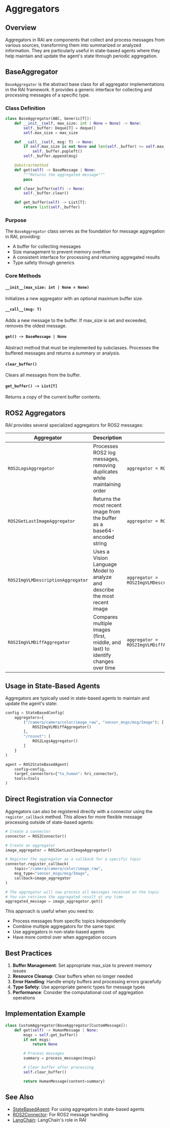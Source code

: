 # Aggregators

## Overview

Aggregators in RAI are components that collect and process messages from various sources, transforming them into summarized or analyzed information. They are particularly useful in state-based agents where they help maintain and update the agent's state through periodic aggregation.

## BaseAggregator

`BaseAggregator` is the abstract base class for all aggregator implementations in the RAI framework. It provides a generic interface for collecting and processing messages of a specific type.

### Class Definition

```python
class BaseAggregator(ABC, Generic[T]):
    def __init__(self, max_size: int | None = None) -> None:
        self._buffer: Deque[T] = deque()
        self.max_size = max_size

    def __call__(self, msg: T) -> None:
        if self.max_size is not None and len(self._buffer) >= self.max_size:
            self._buffer.popleft()
        self._buffer.append(msg)

    @abstractmethod
    def get(self) -> BaseMessage | None:
        """Returns the aggregated message"""
        pass

    def clear_buffer(self) -> None:
        self._buffer.clear()

    def get_buffer(self) -> List[T]:
        return list(self._buffer)
```

### Purpose

The `BaseAggregator` class serves as the foundation for message aggregation in RAI, providing:

- A buffer for collecting messages
- Size management to prevent memory overflow
- A consistent interface for processing and returning aggregated results
- Type safety through generics

### Core Methods

#### `__init__(max_size: int | None = None)`

Initializes a new aggregator with an optional maximum buffer size.

#### `__call__(msg: T)`

Adds a new message to the buffer. If max_size is set and exceeded, removes the oldest message.

#### `get() -> BaseMessage | None`

Abstract method that must be implemented by subclasses. Processes the buffered messages and returns a summary or analysis.

#### `clear_buffer()`

Clears all messages from the buffer.

#### `get_buffer() -> List[T]`

Returns a copy of the current buffer contents.

## ROS2 Aggregators

RAI provides several specialized aggregators for ROS2 messages:

| Aggregator                        | Description                                                                      | Example Usage                                                  |
| --------------------------------- | -------------------------------------------------------------------------------- | -------------------------------------------------------------- |
| `ROS2LogsAggregator`              | Processes ROS2 log messages, removing duplicates while maintaining order         | `aggregator = ROS2LogsAggregator()`                            |
| `ROS2GetLastImageAggregator`      | Returns the most recent image from the buffer as a base64-encoded string         | `aggregator = ROS2GetLastImageAggregator()`                    |
| `ROS2ImgVLMDescriptionAggregator` | Uses a Vision Language Model to analyze and describe the most recent image       | `aggregator = ROS2ImgVLMDescriptionAggregator(llm=chat_model)` |
| `ROS2ImgVLMDiffAggregator`        | Compares multiple images (first, middle, and last) to identify changes over time | `aggregator = ROS2ImgVLMDiffAggregator(llm=chat_model)`        |

## Usage in State-Based Agents

Aggregators are typically used in state-based agents to maintain and update the agent's state:

```python
config = StateBasedConfig(
    aggregators={
        ("/camera/camera/color/image_raw", "sensor_msgs/msg/Image"): [
            ROS2ImgVLMDiffAggregator()
        ],
        "/rosout": [
            ROS2LogsAggregator()
        ]
    }
)

agent = ROS2StateBasedAgent(
    config=config,
    target_connectors={"to_human": hri_connector},
    tools=tools
)
```

## Direct Registration via Connector

Aggregators can also be registered directly with a connector using the `register_callback` method. This allows for more flexible message processing outside of state-based agents:

```python
# Create a connector
connector = ROS2Connector()

# Create an aggregator
image_aggregator = ROS2GetLastImageAggregator()

# Register the aggregator as a callback for a specific topic
connector.register_callback(
    topic="/camera/camera/color/image_raw",
    msg_type="sensor_msgs/msg/Image",
    callback=image_aggregator
)

# The aggregator will now process all messages received on the topic
# You can retrieve the aggregated result at any time
aggregated_message = image_aggregator.get()
```

This approach is useful when you need to:

- Process messages from specific topics independently
- Combine multiple aggregators for the same topic
- Use aggregators in non-state-based agents
- Have more control over when aggregation occurs

## Best Practices

1. **Buffer Management**: Set appropriate max_size to prevent memory issues
2. **Resource Cleanup**: Clear buffers when no longer needed
3. **Error Handling**: Handle empty buffers and processing errors gracefully
4. **Type Safety**: Use appropriate generic types for message types
5. **Performance**: Consider the computational cost of aggregation operations

## Implementation Example

```python
class CustomAggregator(BaseAggregator[CustomMessage]):
    def get(self) -> HumanMessage | None:
        msgs = self.get_buffer()
        if not msgs:
            return None

        # Process messages
        summary = process_messages(msgs)

        # Clear buffer after processing
        self.clear_buffer()

        return HumanMessage(content=summary)
```

## See Also

- [StateBasedAgent](state_based.md): For using aggregators in state-based agents
- [ROS2Connector](ros2.md): For ROS2 message handling
- [LangChain](langchain.md): LangChain's role in RAI
